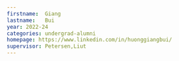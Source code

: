```yaml
---
firstname:  Giang
lastname:   Bui
year: 2022-24
categories: undergrad-alumni
homepage: https://www.linkedin.com/in/huonggiangbui/
supervisor: Petersen,Liut
---
```

